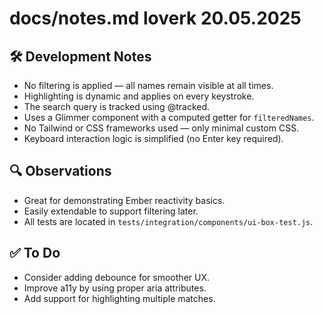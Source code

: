 # docs/notes.md loverk 20.05.2025

## 🛠 Development Notes

- No filtering is applied — all names remain visible at all times.
- Highlighting is dynamic and applies on every keystroke.
- The search query is tracked using @tracked.
- Uses a Glimmer component with a computed getter for `filteredNames`.
- No Tailwind or CSS frameworks used — only minimal custom CSS.
- Keyboard interaction logic is simplified (no Enter key required).

## 🔍 Observations

- Great for demonstrating Ember reactivity basics.
- Easily extendable to support filtering later.
- All tests are located in `tests/integration/components/ui-box-test.js`.

## ✅ To Do

- Consider adding debounce for smoother UX.
- Improve a11y by using proper aria attributes.
- Add support for highlighting multiple matches.
